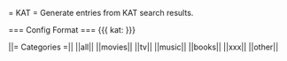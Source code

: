 = KAT =
Generate entries from KAT search results.

=== Config Format ===
{{{
kat: <category>
}}}

||= Categories =||
||all||
||movies||
||tv||
||music||
||books||
||xxx||
||other||